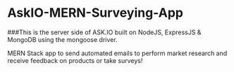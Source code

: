 # AskIO-MERN-Surveying-App

###This is the server side of ASK.IO built on NodeJS, ExpressJS & MongoDB using the mongoose driver.

MERN Stack app to send automated emails to perform market research and receive feedback on products or take surveys! 
